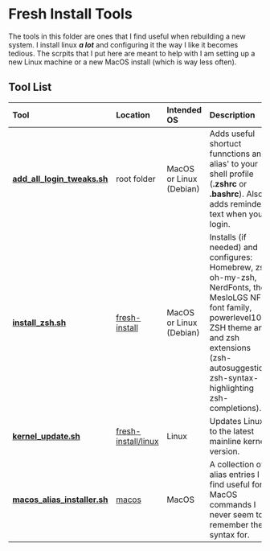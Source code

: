# Fresh Install Tools

The tools in this folder are ones that I find useful when rebuilding a new system.  I install linux ***a lot*** and configuring it the way I like it becomes tedious.  The scrpits that I put here are meant to help with I am setting up a new Linux machine or a new MacOS install (which is way less often).

## Tool List

| Tool | Location | Intended OS | Description |
|:--|:--|:--|:--|
| **[add_all_login_tweaks.sh](add_all_login_tweaks.sh)** | root folder | MacOS or Linux (Debian) | Adds useful shortuct funnctions and alias' to your shell profile (**.zshrc** or **.bashrc**).  Also adds reminder text when you login.
| **[install_zsh.sh](fresh-install/install_zsh.sh)** | [fresh-install](install_zsh.sh) | MacOS or Linux (Debian) |  Installs (if needed) and configures: Homebrew, zsh, oh-my-zsh, NerdFonts, the MesloLGS NF font family, powerlevel10k ZSH theme and and zsh extensions (zsh-autosuggestions zsh-syntax-highlighting zsh-completions).
| **[kernel_update.sh](linux/kernel_update.sh)** | [fresh-install/linux](linux/) | Linux | Updates Linux to the latest mainline kernel version. |
| **[macos_alias_installer.sh](macos/macos_alias_installer.sh)** | [macos](fresh-install/macos/) | MacOS | A collection of alias entries I find useful for MacOS commands I never seem to remember the syntax for.



